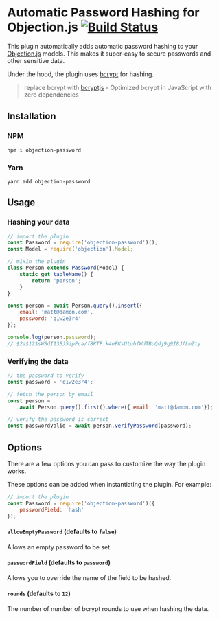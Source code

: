 # Automatic Password Hashing for Objection.js [![Build Status](https://travis-ci.org/scoutforpets/objection-password.svg?branch=master)](https://travis-ci.org/scoutforpets/objection-password)

This plugin automatically adds automatic password hashing to your [Objection.js](https://github.com/Vincit/objection.js/) models. This makes it super-easy to secure passwords and other sensitive data.

Under the hood, the plugin uses [bcrypt](https://en.wikipedia.org/wiki/Bcrypt) for hashing.
> replace bcrypt with [bcryptjs](https://github.com/dcodeIO/bcrypt.js) - Optimized bcrypt in JavaScript with zero dependencies
## Installation

### NPM
`npm i objection-password`

### Yarn
`yarn add objection-password`

## Usage

### Hashing your data

```js
// import the plugin
const Password = require('objection-password')();
const Model = require('objection').Model;

// mixin the plugin
class Person extends Password(Model) {
    static get tableName() {
        return 'person';
    }
}

const person = await Person.query().insert({
    email: 'matt@damon.com',
    password: 'q1w2e3r4'
});

console.log(person.password);
// $2a$12$sWSdI13BJ5ipPca/f8KTF.k4eFKsUtobfWdTBoQdj9g9I8JfLmZty
```

### Verifying the data
```js
// the password to verify
const password = 'q1w2e3r4';

// fetch the person by email
const person =
    await Person.query().first().where({ email: 'matt@damon.com'});

// verify the password is correct
const passwordValid = await person.verifyPassword(password);
```

## Options

There are a few options you can pass to customize the way the plugin works.

These options can be added when instantiating the plugin. For example:

```js
// import the plugin
const Password = require('objection-password')({
    passwordField: 'hash'
});
```

#### `allowEmptyPassword` (defaults to `false`)
Allows an empty password to be set.

#### `passwordField` (defaults to `password`)
Allows you to override the name of the field to be hashed.

#### `rounds` (defaults to `12`)
The number of number of bcrypt rounds to use when hashing the data.
